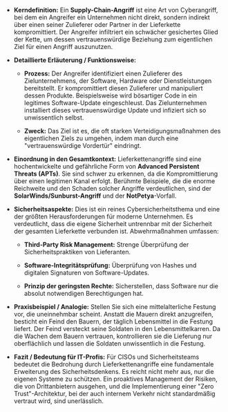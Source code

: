 - **Kerndefinition:** Ein **Supply-Chain-Angriff** ist eine Art von Cyberangriff, bei dem ein Angreifer ein Unternehmen nicht direkt, sondern indirekt über einen seiner Zulieferer oder Partner in der Lieferkette kompromittiert. Der Angreifer infiltriert ein schwächer gesichertes Glied der Kette, um dessen vertrauenswürdige Beziehung zum eigentlichen Ziel für einen Angriff auszunutzen.
    
- **Detaillierte Erläuterung / Funktionsweise:**
    
    - **Prozess:** Der Angreifer identifiziert einen Zulieferer des Zielunternehmens, der Software, Hardware oder Dienstleistungen bereitstellt. Er kompromittiert diesen Zulieferer und manipuliert dessen Produkte. Beispielsweise wird bösartiger Code in ein legitimes Software-Update eingeschleust. Das Zielunternehmen installiert dieses vertrauenswürdige Update und infiziert sich so unwissentlich selbst.
        
    - **Zweck:** Das Ziel ist es, die oft starken Verteidigungsmaßnahmen des eigentlichen Ziels zu umgehen, indem man durch eine "vertrauenswürdige Vordertür" eindringt.
        
- **Einordnung in den Gesamtkontext:** Lieferkettenangriffe sind eine hochentwickelte und gefährliche Form von **Advanced Persistent Threats (APTs)**. Sie sind schwer zu erkennen, da die Kompromittierung über einen legitimen Kanal erfolgt. Berühmte Beispiele, die die enorme Reichweite und den Schaden solcher Angriffe verdeutlichen, sind der **SolarWinds/Sunburst-Angriff** und der **NotPetya**-Vorfall.
    
- **Sicherheitsaspekte:** Dies ist ein reines Cybersicherheitsthema und eine der größten Herausforderungen für moderne Unternehmen. Es verdeutlicht, dass die eigene Sicherheit untrennbar mit der Sicherheit der gesamten Lieferkette verbunden ist. Abwehrmaßnahmen umfassen:
    
    - **Third-Party Risk Management:** Strenge Überprüfung der Sicherheitspraktiken von Lieferanten.
        
    - **Software-Integritätsprüfung:** Überprüfung von Hashes und digitalen Signaturen von Software-Updates.
        
    - **Prinzip der geringsten Rechte:** Sicherstellen, dass Software nur die absolut notwendigen Berechtigungen hat.
        
- **Praxisbeispiel / Analogie:** Stellen Sie sich eine mittelalterliche Festung vor, die uneinnehmbar scheint. Anstatt die Mauern direkt anzugreifen, besticht ein Feind den Bauern, der täglich Lebensmittel in die Festung liefert. Der Feind versteckt seine Soldaten in den Lebensmittelkarren. Da die Wachen dem Bauern vertrauen, kontrollieren sie die Lieferung nur oberflächlich und lassen die Soldaten unwissentlich in die Festung.
    
- **Fazit / Bedeutung für IT-Profis:** Für CISOs und Sicherheitsteams bedeutet die Bedrohung durch Lieferkettenangriffe eine fundamentale Erweiterung des Sicherheitsdenkens. Es reicht nicht mehr aus, nur die eigenen Systeme zu schützen. Ein proaktives Management der Risiken, die von Drittanbietern ausgehen, und die Implementierung einer "Zero Trust"-Architektur, bei der auch internem Verkehr nicht standardmäßig vertraut wird, sind unerlässlich.